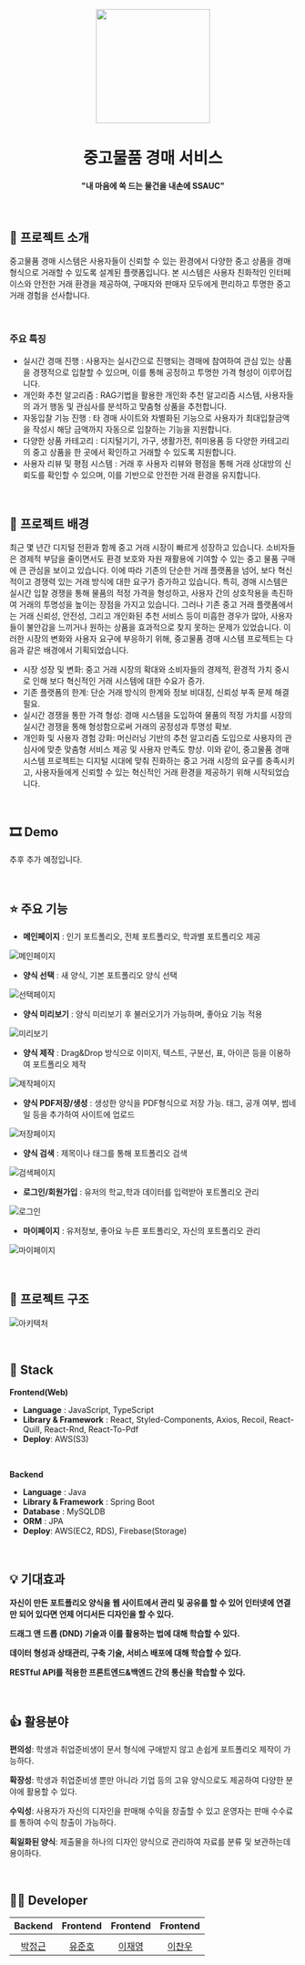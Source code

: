 <p align="middle" >
  <img width="200px;" src="https://ssg-be-s3-bucket.s3.ap-northeast-2.amazonaws.com/ssauc_logo2.png"/>
</p>
<h1 align="middle">중고물품 경매 서비스</h1>
<h4 align="middle">"내 마음에 쏙 드는 물건을 내손에 SSAUC"</h4>

<br/>

## 📝 프로젝트 소개

<!-- 리드미는 포트폴리오를 디자인 함에 있어서 어려움을 느끼는 대학교 학부생 및 대학원생을 위한 포트폴리오 디자인 웹 서비스입니다. -->
중고물품 경매 시스템은 사용자들이 신뢰할 수 있는 환경에서 다양한 중고 상품을 경매 형식으로 거래할 수 있도록 설계된 플랫폼입니다. 본 시스템은 사용자 친화적인 인터페이스와 안전한 거래 환경을 제공하여, 구매자와 판매자 모두에게 편리하고 투명한 중고 거래 경험을 선사합니다.

<br/>

### 주요 특징

- 실시간 경매 진행 : 사용자는 실시간으로 진행되는 경매에 참여하여 관심 있는 상품을 경쟁적으로 입찰할 수 있으며, 이를 통해 공정하고 투명한 가격 형성이 이루어집니다.
- 개인화 추천 알고리즘 : RAG기법을 활용한 개인화 추천 알고리즘 시스템, 사용자들의 과거 행동 및 관심사를 분석하고 맞춤형 상품을 추천합니다.
- 자동입찰 기능 진행 : 타 경매 사이트와 차별화된 기능으로 사용자가 최대입찰금액을 작성시 해당 금액까지 자동으로 입찰하는 기능을 지원합니다.
- 다양한 상품 카테고리 : 디지털기기, 가구, 생활가전, 취미용품 등 다양한 카테고리의 중고 상품을 한 곳에서 확인하고 거래할 수 있도록 지원합니다.
- 사용자 리뷰 및 평점 시스템 : 거래 후 사용자 리뷰와 평점을 통해 거래 상대방의 신뢰도를 확인할 수 있으며, 이를 기반으로 안전한 거래 환경을 유지합니다.

<br/>

## 🌁 프로젝트 배경
최근 몇 년간 디지털 전환과 함께 중고 거래 시장이 빠르게 성장하고 있습니다. 소비자들은 경제적 부담을 줄이면서도 환경 보호와 자원 재활용에 기여할 수 있는 중고 물품 구매에 큰 관심을 보이고 있습니다.
이에 따라 기존의 단순한 거래 플랫폼을 넘어, 보다 혁신적이고 경쟁력 있는 거래 방식에 대한 요구가 증가하고 있습니다.
특히, 경매 시스템은 실시간 입찰 경쟁을 통해 물품의 적정 가격을 형성하고, 사용자 간의 상호작용을 촉진하여 거래의 투명성을 높이는 장점을 가지고 있습니다.
그러나 기존 중고 거래 플랫폼에서는 거래 신뢰성, 안전성, 그리고 개인화된 추천 서비스 등이 미흡한 경우가 많아, 사용자들이 불안감을 느끼거나 원하는 상품을 효과적으로 찾지 못하는 문제가 있었습니다.
이러한 시장의 변화와 사용자 요구에 부응하기 위해, 중고물품 경매 시스템 프로젝트는 다음과 같은 배경에서 기획되었습니다.

- 시장 성장 및 변화: 중고 거래 시장의 확대와 소비자들의 경제적, 환경적 가치 중시로 인해 보다 혁신적인 거래 시스템에 대한 수요가 증가.
- 기존 플랫폼의 한계: 단순 거래 방식의 한계와 정보 비대칭, 신뢰성 부족 문제 해결 필요.
- 실시간 경쟁을 통한 가격 형성: 경매 시스템을 도입하여 물품의 적정 가치를 시장의 실시간 경쟁을 통해 형성함으로써 거래의 공정성과 투명성 확보.
- 개인화 및 사용자 경험 강화: 머신러닝 기반의 추천 알고리즘 도입으로 사용자의 관심사에 맞춘 맞춤형 서비스 제공 및 사용자 만족도 향상.
이와 같이, 중고물품 경매 시스템 프로젝트는 디지털 시대에 맞춰 진화하는 중고 거래 시장의 요구를 충족시키고, 사용자들에게 신뢰할 수 있는 혁신적인 거래 환경을 제공하기 위해 시작되었습니다.

<br/>

## 🎞 Demo
추후 추가 예정입니다.

<br/>

## ⭐ 주요 기능
- **메인페이지** : 인기 포트폴리오, 전체 포트폴리오, 학과별 포트폴리오 제공

![메인페이지](https://firebasestorage.googleapis.com/v0/b/fir-readme-storage.appspot.com/o/%E1%84%89%E1%85%B3%E1%84%8F%E1%85%B3%E1%84%85%E1%85%B5%E1%86%AB%E1%84%89%E1%85%A3%E1%86%BA%202022-06-02%20%E1%84%8B%E1%85%A9%E1%84%92%E1%85%AE%2010.32.09.png?alt=media&token=b2d5b84a-eaf0-4f57-9e82-0dda2ee080cb)

- **양식 선택** : 새 양식, 기본 포트폴리오 양식 선택

![선택페이지](https://firebasestorage.googleapis.com/v0/b/fir-readme-storage.appspot.com/o/Image%2Fselect.png?alt=media&token=05794943-9657-40bf-ad36-d3bdbb895d84)

- **양식 미리보기** : 양식 미리보기 후 불러오기가 가능하며, 좋아요 기능 적용 

![미리보기](https://firebasestorage.googleapis.com/v0/b/fir-readme-storage.appspot.com/o/%E1%84%89%E1%85%B3%E1%84%8F%E1%85%B3%E1%84%85%E1%85%B5%E1%86%AB%E1%84%89%E1%85%A3%E1%86%BA%202022-06-02%20%E1%84%8B%E1%85%A9%E1%84%92%E1%85%AE%2010.52.47.png?alt=media&token=7502d5f5-a3c3-4193-a873-620747b7b070)

- **양식 제작** : Drag&Drop 방식으로 이미지, 텍스트, 구분선, 표, 아이콘 등을 이용하여 포트폴리오 제작

![제작페이지](https://firebasestorage.googleapis.com/v0/b/fir-readme-storage.appspot.com/o/%E1%84%89%E1%85%B3%E1%84%8F%E1%85%B3%E1%84%85%E1%85%B5%E1%86%AB%E1%84%89%E1%85%A3%E1%86%BA%202022-06-02%20%E1%84%8B%E1%85%A9%E1%84%92%E1%85%AE%2010.53.28.png?alt=media&token=83162f3e-0802-4c65-863e-e907ca6979b3)

- **양식 PDF저장/생성** : 생성한 양식을 PDF형식으로 저장 가능. 태그, 공개 여부, 썸네일 등을 추가하여 사이트에 업로드

![저장페이지](https://firebasestorage.googleapis.com/v0/b/fir-readme-storage.appspot.com/o/%E1%84%89%E1%85%B3%E1%84%8F%E1%85%B3%E1%84%85%E1%85%B5%E1%86%AB%E1%84%89%E1%85%A3%E1%86%BA%202022-06-02%20%E1%84%8B%E1%85%A9%E1%84%92%E1%85%AE%2010.54.47.png?alt=media&token=015f9d34-ed1f-4017-8de3-832fb026e0a2)

- **양식 검색** : 제목이나 태그를 통해 포트폴리오 검색

![검색페이지](https://firebasestorage.googleapis.com/v0/b/fir-readme-storage.appspot.com/o/%E1%84%89%E1%85%B3%E1%84%8F%E1%85%B3%E1%84%85%E1%85%B5%E1%86%AB%E1%84%89%E1%85%A3%E1%86%BA%202022-06-02%20%E1%84%8B%E1%85%A9%E1%84%92%E1%85%AE%2010.55.21.png?alt=media&token=31460bdc-5cba-4274-a38c-e5a87566aecd)

- **로그인/회원가입** : 유저의 학교,학과 데이터를 입력받아 포트폴리오 관리

![로그인](https://firebasestorage.googleapis.com/v0/b/fir-readme-storage.appspot.com/o/%E1%84%89%E1%85%B3%E1%84%8F%E1%85%B3%E1%84%85%E1%85%B5%E1%86%AB%E1%84%89%E1%85%A3%E1%86%BA%202022-06-02%20%E1%84%8B%E1%85%A9%E1%84%92%E1%85%AE%2010.38.38.png?alt=media&token=5e34c62b-f65b-469f-84fc-dca665bd96bc)

- **마이페이지** : 유저정보, 좋아요 누른 포트폴리오, 자신의 포트폴리오 관리

![마이페이지](https://firebasestorage.googleapis.com/v0/b/fir-readme-storage.appspot.com/o/%E1%84%89%E1%85%B3%E1%84%8F%E1%85%B3%E1%84%85%E1%85%B5%E1%86%AB%E1%84%89%E1%85%A3%E1%86%BA%202022-06-02%20%E1%84%8B%E1%85%A9%E1%84%92%E1%85%AE%2010.46.10.png?alt=media&token=f6ba20e7-9aa8-440e-9bcf-021f0bd07490)

<br/>

## 🔨 프로젝트 구조
![아키텍처](https://firebasestorage.googleapis.com/v0/b/fir-readme-storage.appspot.com/o/%E1%84%89%E1%85%B3%E1%84%8F%E1%85%B3%E1%84%85%E1%85%B5%E1%86%AB%E1%84%89%E1%85%A3%E1%86%BA%202022-06-02%20%E1%84%8B%E1%85%A9%E1%84%92%E1%85%AE%2011.19.37.png?alt=media&token=79093ff3-9c0a-40fd-8721-f0fa54625694)

<br/>

## 🔧 Stack

**Frontend(Web)**
- **Language** : JavaScript, TypeScript
- **Library & Framework** : React, Styled-Components, Axios, Recoil, React-Quill, React-Rnd, React-To-Pdf
- **Deploy**: AWS(S3)
<br />

**Backend**
- **Language** : Java 
- **Library & Framework** : Spring Boot
- **Database** : MySQLDB
- **ORM** : JPA
- **Deploy**: AWS(EC2, RDS), Firebase(Storage)

<br/>

## 💡 기대효과

**자신이 만든 포트폴리오 양식을 웹 사이트에서 관리 및 공유를 할 수 있어 인터넷에 연결만 되어 있다면 언제 어디서든 디자인을 할 수 있다.**

**드래그 앤 드롭 (DND) 기술과 이를 활용하는 법에 대해 학습할 수 있다.**

**데이터 형성과 상태관리, 구축 기술, 서비스 배포에 대해 학습할 수 있다.**

**RESTful API를 적용한 프론트엔드&백엔드 간의 통신을 학습할 수 있다.**

<br/>

## 👍 활용분야

**편의성**: 학생과 취업준비생이 문서 형식에 구애받지 않고 손쉽게 포트폴리오 제작이 가능하다.

**확장성**: 학생과 취업준비생 뿐만 아니라 기업 등의 고유 양식으로도 제공하여 다양한 분야에 활용할 수 있다.

**수익성**: 사용자가 자신의 디자인을 판매해 수익을 창출할 수 있고 운영자는 판매 수수료를 통하여 수익 창출이 가능하다.

**획일화된 양식**: 제출물을 하나의 디자인 양식으로 관리하여 자료를 분류 및 보관하는데 용이하다.

<br/>

## 🙋‍♂️ Developer

|                                          Backend                                           |                                         Frontend                                          |                                         Frontend                                          |                                         Frontend                                         |             
| :----------------------------------------------------------------------------------------: | :--------------------------------------------------------------------------------------: | :--------------------------------------------------------------------------------------: | :-------------------------------------------------------------------------------------: | 
|  |  |  |  | 
|                            [박정근](https://github.com/JGeun)                            |                           [유준호](https://github.com/yjh-1008)                           |                          [이재영](https://github.com/2jaebbang)                          |                         [이찬우](https://github.com/tigerlcw)                          |                           
